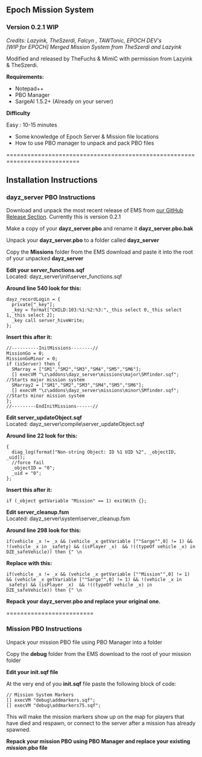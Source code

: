 ## Epoch Mission System
### Version 0.2.1 WIP

_Credits: Lazyink, TheSzerdi, Falcyn , TAWTonic, EPOCH DEV's<br>
[WIP for EPOCH] Merged Mission System from TheSzerdi and Lazyink_

Modified and released by TheFuchs & MimiC with permission from Lazyink & TheSzerdi.

**Requirements:**

* Notepad++
* PBO Manager
* SargeAI 1.5.2+ (Already on your server)

**Difficulty**

Easy : 10-15 minutes

* Some knowledge of Epoch Server & Mission file locations
* How to use PBO manager to unpack and pack PBO files

===========================================================================

## Installation Instructions
### dayz_server PBO Instructions

Download and unpack the most recent release of EMS from <a href="https://github.com/TheFuchs/Epoch-Mission-System--EMS-/releases">our GitHub Release Section</a>. Currently this is version 0.2.1

Make a copy of your <b>dayz_server.pbo</b> and rename it <b>dayz_server.pbo.bak</b>

Unpack your <b>dayz_server.pbo</b> to a folder called <b>dayz_server</b>

Copy the <b>Missions</b> folder from the EMS download and paste it into the root of your unpacked <b>dayz_server</b>


<b>Edit your server_functions.sqf</b><br>Located: dayz_server\init\server_functions.sqf<br>

<b>Around line 540 look for this:</b>
	

    dayz_recordLogin = {
      private["_key"];
      _key = format["CHILD:103:%1:%2:%3:",_this select 0,_this select 1,_this select 2];
      _key call server_hiveWrite;
    };


<b>Insert this after it:</b>
	

    //----------InitMissions--------//
    MissionGo = 0;
    MissionGoMinor = 0;
    if (isServer) then { 
      SMarray = ["SM1","SM2","SM3","SM4","SM5","SM6"];
      [] execVM "\z\addons\dayz_server\missions\major\SMfinder.sqf"; //Starts major mission system
      SMarray2 = ["SM1","SM2","SM3","SM4","SM5","SM6"];
      [] execVM "\z\addons\dayz_server\missions\minor\SMfinder.sqf"; //Starts minor mission system
    };
    //---------EndInitMissions------//

	
<b>Edit server_updateObject.sqf</b><br>Located: dayz_server\compile\server_updateObject.sqf

<b>Around line 22 look for this:</b>

    { 
      diag_log(format["Non-string Object: ID %1 UID %2", _objectID, _uid]);
      //force fail
      _objectID = "0";
      _uid = "0";
    };

<b>Insert this after it:</b>

    if (_object getVariable "Mission" == 1) exitWith {};

<b>Edit server_cleanup.fsm</b><br>Located: dayz_server\system\server_cleanup.fsm

<b>Around line 298 look for this:</b>

    if(vehicle _x != _x && (vehicle _x getVariable [""Sarge"",0] != 1) && !(vehicle _x in _safety) && (isPlayer _x)  && !((typeOf vehicle _x) in DZE_safeVehicle)) then {" \n

<b>Replace with this:</b>

    if(vehicle _x != _x && (vehicle _x getVariable [""Mission"",0] != 1) && (vehicle _x getVariable [""Sarge"",0] != 1) && !(vehicle _x in _safety) && (isPlayer _x)  && !((typeOf vehicle _x) in DZE_safeVehicle)) then {" \n

<b>Repack your dayz_server.pbo and replace your original one.</b>

=========================

### Mission PBO Instructions

Unpack your mission PBO file using PBO Manager into a folder

Copy the <b>debug</b> folder from the EMS download to the root of your mission folder

<b>Edit your init.sqf file</b>

At the very end of you <b>init.sqf</b> file paste the following block of code:

    // Mission System Markers
    [] execVM "debug\addmarkers.sqf";
    [] execVM "debug\addmarkers75.sqf";

This will make the mission markers show up on the map for players that have died and respawn, or connect to the server after a mission has already spawned.

<b>Repack your mission PBO using PBO Manager and replace your existing _mission_.pbo file</b>
